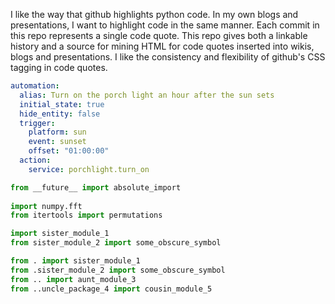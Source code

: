 I like the way that github highlights python code. In my own blogs and presentations,
I want to highlight code in the same manner. Each commit in this repo represents a single
code quote. This repo gives both a linkable history and a source for mining HTML for code
quotes inserted into wikis, blogs and presentations. I like the consistency and flexibility
of github's CSS tagging in code quotes.


```yaml
automation:
  alias: Turn on the porch light an hour after the sun sets
  initial_state: true
  hide_entity: false
  trigger:
    platform: sun
    event: sunset
    offset: "01:00:00"  
  action:
    service: porchlight.turn_on

```

```python
from __future__ import absolute_import
    
import numpy.fft
from itertools import permutations 

import sister_module_1
from sister_module_2 import some_obscure_symbol    

from . import sister_module_1
from .sister_module_2 import some_obscure_symbol
from .. import aunt_module_3 
from ..uncle_package_4 import cousin_module_5
```
